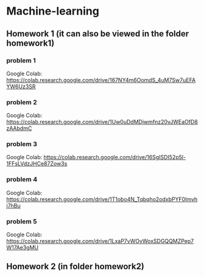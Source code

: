 # Machine-learning
## Homework 1 (it can also be viewed in the folder homework1)
### problem 1
Google Colab: https://colab.research.google.com/drive/167NY4m6OomdS_4uM7Sw7uEFAYW6Uz3SR
### problem 2
Google Colab: https://colab.research.google.com/drive/1Uw0uDdMDjwmfnz20vJWEaOfD8zAAbdmC
### problem 3
Google Colab: https://colab.research.google.com/drive/16SgISDI52p5l-1FFsLVdzJHCe87Zow3s
### problem 4
Google Colab: https://colab.research.google.com/drive/1T1obo4N_Tqbqho2odxbPYF0Imvhj7hBu
### problem 5
Google Colab: https://colab.research.google.com/drive/1LxaP7vWOvWoxSDGQQMZPep7W17Ae3gMU
## Homework 2 (in folder homework2)
